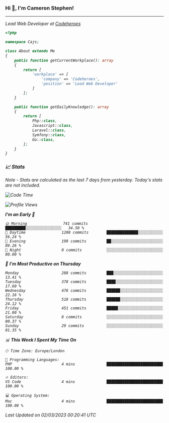 ### Hi 👋, I'm Cameron Stephen!
<hr>
<p><em>Lead Web Developer at <a href="https://codeheroes.co.uk">Codeheroes</a></p>


```php
<?php

namespace Cajs;

class About extends Me
{
    public function getCurrentWorkplace(): array
    {
        return [
            'workplace' => [
                'company' => 'Codeheroes',
                'position' => 'Lead Web Developer'
            ]
        ];
    }

    public function getDailyKnowledge(): array
    {
        return [
            Php::class,
            Javascript::class,
            Laravel::class,
            Symfony::class,
            Go::class,
        ];
    }
}
```

### 📈 Stats
<p><em>Note - Stats are calculated as the last 7 days from yesterday. Today's stats are not included.</em></p>


<!--START_SECTION:waka-->
![Code Time](http://img.shields.io/badge/Code%20Time-3%2C251%20hrs%2039%20mins-blue)

![Profile Views](http://img.shields.io/badge/Profile%20Views-3-blue)

**I'm an Early 🐤** 

```text
🌞 Morning                741 commits         █████████░░░░░░░░░░░░░░░░   34.50 % 
🌆 Daytime                1208 commits        ██████████████░░░░░░░░░░░   56.24 % 
🌃 Evening                199 commits         ██░░░░░░░░░░░░░░░░░░░░░░░   09.26 % 
🌙 Night                  0 commits           ░░░░░░░░░░░░░░░░░░░░░░░░░   00.00 % 
```
📅 **I'm Most Productive on Thursday** 

```text
Monday                   288 commits         ███░░░░░░░░░░░░░░░░░░░░░░   13.41 % 
Tuesday                  378 commits         ████░░░░░░░░░░░░░░░░░░░░░   17.60 % 
Wednesday                476 commits         ██████░░░░░░░░░░░░░░░░░░░   22.16 % 
Thursday                 518 commits         ██████░░░░░░░░░░░░░░░░░░░   24.12 % 
Friday                   451 commits         █████░░░░░░░░░░░░░░░░░░░░   21.00 % 
Saturday                 8 commits           ░░░░░░░░░░░░░░░░░░░░░░░░░   00.37 % 
Sunday                   29 commits          ░░░░░░░░░░░░░░░░░░░░░░░░░   01.35 % 
```


📊 **This Week I Spent My Time On** 

```text
🕑︎ Time Zone: Europe/London

💬 Programming Languages: 
PHP                      4 mins              █████████████████████████   100.00 % 

🔥 Editors: 
VS Code                  4 mins              █████████████████████████   100.00 % 

💻 Operating System: 
Mac                      4 mins              █████████████████████████   100.00 % 
```


 Last Updated on 02/03/2023 00:20:41 UTC
<!--END_SECTION:waka-->
